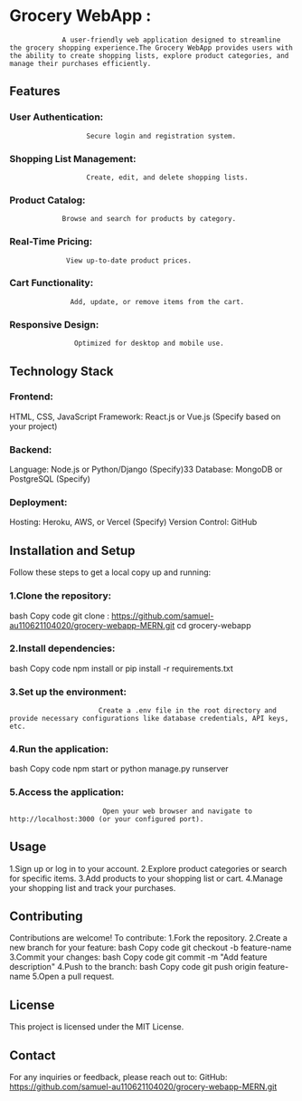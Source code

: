 # Grocery WebApp :
                 A user-friendly web application designed to streamline the grocery shopping experience.The Grocery WebApp provides users with the ability to create shopping lists, explore product categories, and manage their purchases efficiently.
## Features
### User Authentication:
                       Secure login and registration system.
### Shopping List Management:
                       Create, edit, and delete shopping lists.
### Product Catalog:
                 Browse and search for products by category.
### Real-Time Pricing:
                  View up-to-date product prices.
### Cart Functionality:
                   Add, update, or remove items from the cart.
### Responsive Design:
                    Optimized for desktop and mobile use.
## Technology Stack
### Frontend:
HTML, CSS, JavaScript
Framework: React.js or Vue.js (Specify based on your project)
### Backend:
Language: Node.js or Python/Django (Specify)33
Database: MongoDB or PostgreSQL (Specify)
### Deployment:
Hosting: Heroku, AWS, or Vercel (Specify)
Version Control: GitHub
## Installation and Setup
Follow these steps to get a local copy up and running:

### 1.Clone the repository:
bash
Copy code
git clone : https://github.com/samuel-au110621104020/grocery-webapp-MERN.git
cd grocery-webapp
### 2.Install dependencies:
bash
Copy code
npm install
 or
pip install -r requirements.txt
### 3.Set up the environment:
                          Create a .env file in the root directory and provide necessary configurations like database credentials, API keys, etc.
### 4.Run the application:
bash
Copy code
npm start
 or
python manage.py runserver
### 5.Access the application:
                           Open your web browser and navigate to http://localhost:3000 (or your configured port).
## Usage
1.Sign up or log in to your account.
2.Explore product categories or search for specific items.
3.Add products to your shopping list or cart.
4.Manage your shopping list and track your purchases.
## Contributing
Contributions are welcome! To contribute:
 1.Fork the repository.
 2.Create a new branch for your feature:
bash
Copy code
git checkout -b feature-name
 3.Commit your changes:
bash
Copy code
git commit -m "Add feature description"
4.Push to the branch:
bash
Copy code
git push origin feature-name
 5.Open a pull request.
## License
This project is licensed under the MIT License.

## Contact
For any inquiries or feedback, please reach out to:
GitHub:  https://github.com/samuel-au110621104020/grocery-webapp-MERN.git





